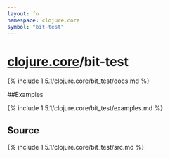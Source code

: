 ```yaml
---
layout: fn
namespace: clojure.core
symbol: "bit-test"
---
```


# [clojure.core](../)/bit-test

{% include 1.5.1/clojure.core/bit_test/docs.md %}

##Examples

{% include 1.5.1/clojure.core/bit_test/examples.md %}
## Source
{% include 1.5.1/clojure.core/bit_test/src.md %}

